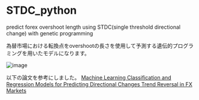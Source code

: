 # STDC_python
predict forex overshoot length using STDC(single threshold directional change) with genetic programming 

為替市場における転換点をovershootの長さを使用して予測する遺伝的プログラミングを用いたモデルになります。

![image](https://github.com/Yuhei-Handa/STDC_python/assets/135846516/163887f2-c67b-4272-b2e0-2b6994edb72f)


以下の論文を参考にしました。
[Machine Learning Classification and Regression Models for Predicting
Directional Changes Trend Reversal in FX Markets](https://kar.kent.ac.uk/94107/1/174thesis.pdf)
